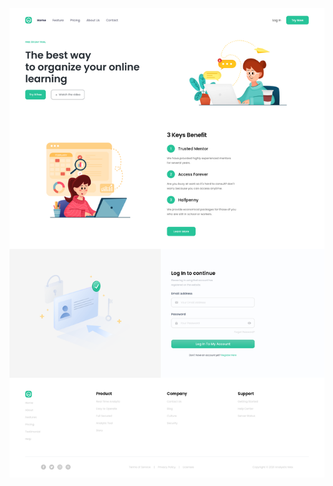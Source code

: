 ![Preview](https://github.com/jauharnotes/Landing-UI/blob/master/component/webpreview.png?raw=true)
